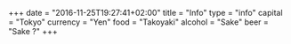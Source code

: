 +++
date = "2016-11-25T19:27:41+02:00"
title = "Info"
type = "info"
capital = "Tokyo"
currency = "Yen"
food = "Takoyaki"
alcohol = "Sake"
beer = "Sake ?"
+++
